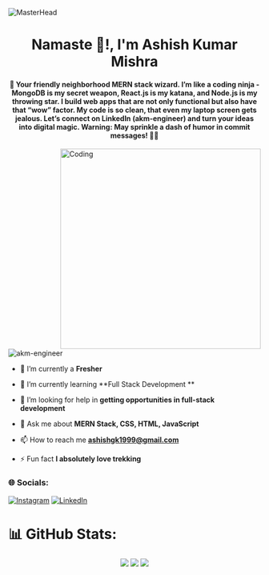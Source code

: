 ![MasterHead](https://thumbs.dreamstime.com/b/frontend-development-web-banner-concept-website-interface-159250288.jpg)
<h1 align="center">Namaste 🙏!, I'm Ashish Kumar Mishra</h1>
<h4 align="center">👋 Your friendly neighborhood MERN stack wizard. I’m like a coding ninja - MongoDB is my secret weapon, React.js is my katana, and Node.js is my throwing star. I build web apps that are not only functional but also have that “wow” factor. My code is so clean, that even my laptop screen gets jealous. Let’s connect on LinkedIn (akm-engineer) and turn your ideas into digital magic. Warning: May sprinkle a dash of humor in commit messages! 🚀😄</h4>
<img align="right" alt="Coding" width="400" src="https://cdn.dribbble.com/users/1162077/screenshots/3848914/programmer.gif">

<p align="left"> <img src="https://komarev.com/ghpvc/?username=akm-engineer&label=Profile%20views&color=0e75b6&style=flat" alt="akm-engineer" /> </p>

- 🔭 I’m currently a **Fresher**

- 🌱 I’m currently learning **Full Stack Development **

- 🤝 I’m looking for help in **getting opportunities in full-stack development**

- 💬 Ask me about **MERN Stack, CSS, HTML, JavaScript**

- 📫 How to reach me **ashishgk1999@gmail.com**

- ⚡ Fun fact **I absolutely love trekking**

<h3 align="left"> 🌐 Socials:</h3>
<p align="left">

[![Instagram](https://img.shields.io/badge/Instagram-%23E4405F.svg?logo=Instagram&logoColor=white)](https://instagram.com/a_k_m_1999) [![LinkedIn](https://img.shields.io/badge/LinkedIn-%230077B5.svg?logo=linkedin&logoColor=white)](https://linkedin.com/in/https://www.linkedin.com/in/akm-engineer) 
</p>

# 📊 GitHub Stats:


<div align="center">
  
<img align="center" src="https://github-readme-stats.vercel.app/api?username=akm-engineer&theme=jolly&hide_border=false&include_all_commits=true&count_private=true">

<img align="center" src="https://github-readme-streak-stats.herokuapp.com/?user=akm-engineer&theme=jolly&hide_border=false">

<img align="center" src="https://github-readme-stats.vercel.app/api/top-langs/?username=akm-engineer&theme=jolly&hide_border=false&include_all_commits=true&count_private=true&layout=compact">

</div>

